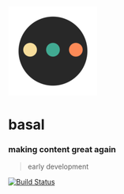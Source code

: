 ![](public/images/icons/apple-touch-icon.png)
# basal
### making content great again
> early development
>
[![Build Status](https://travis-ci.org/acidjazz/larpug.svg?branch=master)](https://travis-ci.org/acidjazz/larpug)
